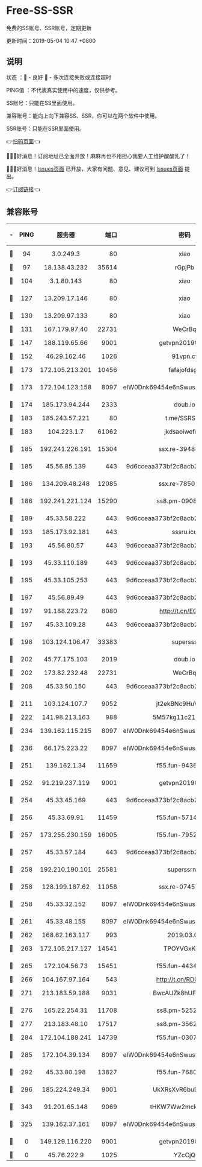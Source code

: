 # Free-SS-SSR

免费的SS账号、SSR账号，定期更新

更新时间：2019-05-04 10:47 +0800

## 说明

状态     ：🙂 - 良好 🙁 - 多次连接失败或连接超时

PING值   ：不代表真实使用中的速度，仅供参考。


SS账号：只能在SS里面使用。

兼容账号：能向上向下兼容SS、SSR，你可以在两个软件中使用。

SSR账号：只能在SSR里面使用。


👉[扫码页面](https://liesauer.github.io/Free-SS-SSR/)👈

🎉🎉🎉好消息！订阅地址已全面开放！麻麻再也不用担心我要人工维护酸酸乳了！

🎉🎉🎉好消息！[Issues页面](https://github.com/liesauer/Free-SS-SSR/issues) 已开放，大家有问题、意见、建议可到 [Issues页面](https://github.com/liesauer/Free-SS-SSR/issues) 提出。

👉[订阅链接](https://www.liesauer.net/yogurt/subscribe?ACCESS_TOKEN=DAYxR3mMaZAsaqUb)👈

## 兼容账号

|-|PING|服务器|端口|密码|加密方式|区域|
|:----:|:----:|:-----:|-----:|:----:|:----:|:----:|
|🙂|94|3.0.249.3|80|xiao|aes-128-ctr|SG|
|🙂|97|18.138.43.232|35614|rGpjPb|rc4-md5|SG|
|🙂|104|3.1.80.143|80|xiao|aes-128-ctr|SG|
|🙂|127|13.209.17.146|80|xiao|aes-128-ctr|KR|
|🙂|130|13.209.97.133|80|xiao|aes-128-ctr|KR|
|🙂|131|167.179.97.40|22731|WeCrBq|rc4-md5|JP|
|🙂|147|188.119.65.66|9001|getvpn20190501|aes-256-cfb|RU|
|🙂|152|46.29.162.46|1026|91vpn.cf|rc4-md5|RU|
|🙂|173|172.105.213.201|10456|fafajofdsgc|aes-256-cfb|JP|
|🙂|173|172.104.123.158|8097|eIW0Dnk69454e6nSwuspv9DmS201tQ0D|aes-256-cfb|JP|
|🙂|174|185.173.94.244|2333|doub.io|aes-128-ctr|RU|
|🙂|183|185.243.57.221|80|t.me/SSRSUB|rc4-md5|US|
|🙂|183|104.223.1.7|61062|jkdsaoiwefdsa|aes-256-cfb|US|
|🙂|185|192.241.226.191|15304|ssx.re-39488572|aes-256-cfb|US|
|🙂|185|45.56.85.139|443|9d6cceaa373bf2c8acb22e60b6a58be6|aes-256-cfb|US|
|🙂|186|134.209.48.248|12085|ssx.re-78501209|aes-256-cfb|US|
|🙂|186|192.241.221.124|15290|ss8.pm-09089381|aes-256-cfb|US|
|🙂|189|45.33.58.222|443|9d6cceaa373bf2c8acb22e60b6a58be6|aes-256-cfb|US|
|🙂|193|185.173.92.181|443|sssru.icu|rc4-md5|RU|
|🙂|193|45.56.80.57|443|9d6cceaa373bf2c8acb22e60b6a58be6|aes-256-cfb|US|
|🙂|193|45.33.110.189|443|9d6cceaa373bf2c8acb22e60b6a58be6|aes-256-cfb|US|
|🙂|195|45.33.105.253|443|9d6cceaa373bf2c8acb22e60b6a58be6|aes-256-cfb|US|
|🙂|197|45.56.89.49|443|9d6cceaa373bf2c8acb22e60b6a58be6|aes-256-cfb|US|
|🙂|197|91.188.223.72|8080|http://t.cn/EGJIyrl|rc4-md5|RU|
|🙂|197|45.33.109.28|443|9d6cceaa373bf2c8acb22e60b6a58be6|aes-256-cfb|US|
|🙂|198|103.124.106.47|33383|supersss|aes-256-cfb|US|
|🙂|202|45.77.175.103|2019|doub.io|aes-128-ctr|SG|
|🙂|202|173.82.232.48|22731|WeCrBq|rc4-md5|US|
|🙂|208|45.33.50.150|443|9d6cceaa373bf2c8acb22e60b6a58be6|aes-256-cfb|US|
|🙂|211|103.124.107.7|9052|jt2ekBNc9HuVtm2a|aes-256-cfb|US|
|🙂|222|141.98.213.163|988|5M57kg11c214qDmK|chacha20|KR|
|🙂|234|139.162.115.215|8097|eIW0Dnk69454e6nSwuspv9DmS201tQ0D|aes-256-cfb|JP|
|🙂|236|66.175.223.22|8097|eIW0Dnk69454e6nSwuspv9DmS201tQ0D|aes-256-cfb|US|
|🙂|251|139.162.1.34|11659|f55.fun-94368715|aes-256-cfb|SG|
|🙂|252|91.219.237.119|9001|getvpn20190501|aes-256-cfb|HU|
|🙂|254|45.33.45.169|443|9d6cceaa373bf2c8acb22e60b6a58be6|aes-256-cfb|US|
|🙂|256|45.33.69.91|11459|f55.fun-57145122|aes-256-cfb|US|
|🙂|257|173.255.230.159|16005|f55.fun-79527393|aes-256-cfb|US|
|🙂|257|45.33.57.184|443|9d6cceaa373bf2c8acb22e60b6a58be6|aes-256-cfb|US|
|🙂|258|192.210.190.101|25581|superssrnet|aes-256-cfb|US|
|🙂|258|128.199.187.62|11058|ssx.re-07457599|aes-256-cfb|SG|
|🙂|258|45.33.32.152|8097|eIW0Dnk69454e6nSwuspv9DmS201tQ0D|aes-256-cfb|US|
|🙂|261|45.33.48.155|8097|eIW0Dnk69454e6nSwuspv9DmS201tQ0D|aes-256-cfb|US|
|🙂|262|168.62.163.117|993|2019.03.07|rc4-md5|US|
|🙂|263|172.105.217.127|14541|TPOYVGxKglpi|aes-256-cfb|JP|
|🙂|265|172.104.56.73|15451|f55.fun-44346548|aes-256-cfb|SG|
|🙂|266|104.167.97.164|543|http://t.cn/RD0D7sx|rc4-md5|CA|
|🙂|271|213.183.59.188|9031|BwcAUZk8hUFAkDGN|aes-256-cfb|NL|
|🙂|276|165.22.254.31|11708|ss8.pm-52528229|aes-256-cfb|SG|
|🙂|277|213.183.48.10|17517|ss8.pm-35628250|rc4-md5|RU|
|🙂|284|172.104.188.241|14739|f55.fun-03072985|aes-256-cfb|SG|
|🙂|285|172.104.39.134|8097|eIW0Dnk69454e6nSwuspv9DmS201tQ0D|aes-256-cfb|SG|
|🙂|292|45.33.80.198|13827|f55.fun-76801310|aes-256-cfb|US|
|🙂|296|185.224.249.34|9001|UkXRsXvR6buDMG2Y|aes-256-cfb|RU|
|🙂|343|91.201.65.148|9069|tHKW7Ww2mck9CHQG|aes-256-cfb|IT|
|🙂|325|139.162.37.161|8097|eIW0Dnk69454e6nSwuspv9DmS201tQ0D|aes-256-cfb|SG|
|🙁|0|149.129.116.220|9001|getvpn20190501|aes-256-cfb|CN|
|🙁|0|45.76.222.9|1025|YZcCjQ|rc4-md5|JP|

